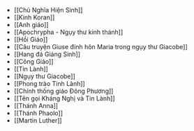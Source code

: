 - [[Chủ Nghĩa Hiện Sinh]]
- [[Kinh Koran]]
- [[Anh giáo]]
- [[Apochrypha - Ngụy thư kinh thánh]]
- [[Hồi Giáo]]
- [[Câu truyện Giuse đính hôn Maria trong ngụy thư Giacobe]]
- [[Hang đá Giáng Sinh]]
- [[Công Giáo]]
- [[Tin Lành]]
- [[Ngụy thư Giacobe]]
- [[Phong trào Tinh Lành]]
- [[Chính thống giáo Đông Phương]]
- [[Tên gọi Kháng Nghị và Tin Lành]]
- [[Thánh Anna]]
- [[Thánh Phaolo]]
- [[Martin Luther]]
